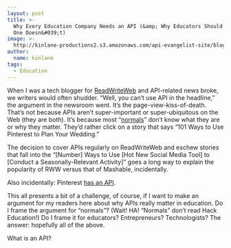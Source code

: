 ```yaml
---
layout: post
title: >-
  Why Every Education Company Needs an API (&amp; Why Educators Should Care When
  One Doesn&#039;t)
image: >-
  http://kinlane-productions2.s3.amazonaws.com/api-evangelist-site/blog/darcy_modified.jpg
author:
  name: kinlane
tags:
  - Education
---
```

When I was a tech blogger for [ReadWriteWeb](http://readwriteweb.com) and API-related news broke, we writers would often shudder. “Well, you can’t use API in the headline,” the argument in the newsroom went. It’s the page-view-kiss-of-death. That’s not because APIs aren’t super-important or super-ubiquitous on the Web (they are both). It’s because most “[normals](http://cdixon.org/2010/01/22/techies-and-normals/)” don’t know what they are or why they matter. They’d rather click on a story that says “101 Ways to Use Pinterest to Plan Your Wedding.”

The decision to cover APIs regularly on ReadWriteWeb and eschew stories that fall into the “\[Number\] Ways to Use \[Hot New Social Media Tool\] to \[Conduct a Seasonally-Relevant Activity\]” goes a long way to explain the popularity of RWW versus that of Mashable, incidentally.

Also incidentally: Pinterest [has an API](http://tijn.bo.lt/pinterest-api).

This all presents a bit of a challenge, of course, if I want to make an argument for my readers here about why APIs really matter in education. Do I frame the argument for “normals”? (Wait! HA! “Normals” don’t read Hack Education!) Do I frame it for educators? Entrepreneurs? Technologists? The answer: hopefully all of the above.

What is an API?

